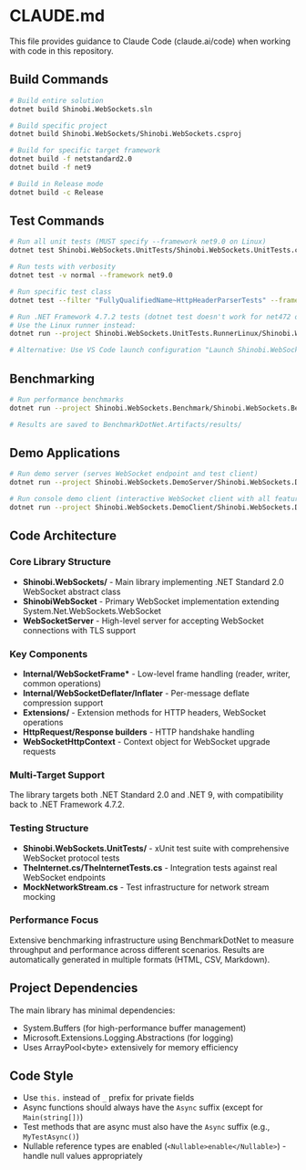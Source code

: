 # CLAUDE.md

This file provides guidance to Claude Code (claude.ai/code) when working with code in this repository.

## Build Commands

```bash
# Build entire solution
dotnet build Shinobi.WebSockets.sln

# Build specific project
dotnet build Shinobi.WebSockets/Shinobi.WebSockets.csproj

# Build for specific target framework
dotnet build -f netstandard2.0
dotnet build -f net9

# Build in Release mode
dotnet build -c Release

```

## Test Commands

```bash
# Run all unit tests (MUST specify --framework net9.0 on Linux)
dotnet test Shinobi.WebSockets.UnitTests/Shinobi.WebSockets.UnitTests.csproj --framework net9.0

# Run tests with verbosity
dotnet test -v normal --framework net9.0

# Run specific test class
dotnet test --filter "FullyQualifiedName~HttpHeaderParserTests" --framework net9.0

# Run .NET Framework 4.7.2 tests (dotnet test doesn't work for net472 on Linux)
# Use the Linux runner instead:
dotnet run --project Shinobi.WebSockets.UnitTests.RunnerLinux/Shinobi.WebSockets.UnitTests.RunnerLinux.csproj --framework net472

# Alternative: Use VS Code launch configuration "Launch Shinobi.WebSockets.UnitTests.RunnerLinux (.NET 4.7.2)"
```

## Benchmarking

```bash
# Run performance benchmarks
dotnet run --project Shinobi.WebSockets.Benchmark/Shinobi.WebSockets.Benchmark.csproj -c Release

# Results are saved to BenchmarkDotNet.Artifacts/results/
```

## Demo Applications

```bash
# Run demo server (serves WebSocket endpoint and test client)
dotnet run --project Shinobi.WebSockets.DemoServer/Shinobi.WebSockets.DemoServer.csproj

# Run console demo client (interactive WebSocket client with all features)
dotnet run --project Shinobi.WebSockets.DemoClient/Shinobi.WebSockets.DemoClient.csproj
```

## Code Architecture

### Core Library Structure

- **Shinobi.WebSockets/** - Main library implementing .NET Standard 2.0 WebSocket abstract class
- **ShinobiWebSocket** - Primary WebSocket implementation extending System.Net.WebSockets.WebSocket
- **WebSocketServer** - High-level server for accepting WebSocket connections with TLS support

### Key Components

- **Internal/WebSocketFrame\*** - Low-level frame handling (reader, writer, common operations)
- **Internal/WebSocketDeflater/Inflater** - Per-message deflate compression support
- **Extensions/** - Extension methods for HTTP headers, WebSocket operations
- **HttpRequest/Response builders** - HTTP handshake handling
- **WebSocketHttpContext** - Context object for WebSocket upgrade requests

### Multi-Target Support

The library targets both .NET Standard 2.0 and .NET 9, with compatibility back to .NET Framework 4.7.2.

### Testing Structure

- **Shinobi.WebSockets.UnitTests/** - xUnit test suite with comprehensive WebSocket protocol tests
- **TheInternet.cs/TheInternetTests.cs** - Integration tests against real WebSocket endpoints
- **MockNetworkStream.cs** - Test infrastructure for network stream mocking

### Performance Focus

Extensive benchmarking infrastructure using BenchmarkDotNet to measure throughput and performance across different scenarios. Results are automatically generated in multiple formats (HTML, CSV, Markdown).

## Project Dependencies

The main library has minimal dependencies:

- System.Buffers (for high-performance buffer management)
- Microsoft.Extensions.Logging.Abstractions (for logging)
- Uses ArrayPool&lt;byte&gt; extensively for memory efficiency

## Code Style

- Use `this.` instead of `_` prefix for private fields
- Async functions should always have the `Async` suffix (except for `Main(string[])`)
- Test methods that are async must also have the `Async` suffix (e.g., `MyTestAsync()`)
- Nullable reference types are enabled (`<Nullable>enable</Nullable>`) - handle null values appropriately
